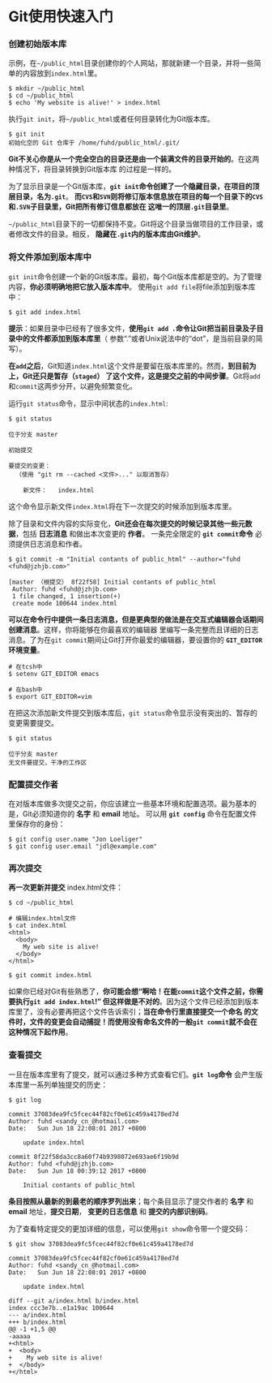 Git使用快速入门
==========================================================================
### 创建初始版本库
示例，在`~/public_html`目录创建你的个人网站，那就新建一个目录，并将一些简单的内容放到`index.html`里。
```shell
$ mkdir ~/public_html
$ cd ~/public_html
$ echo 'My website is alive!' > index.html
```
执行`git init`，将`~/public_html`或者任何目录转化为Git版本库。
```shell
$ git init
初始化空的 Git 仓库于 /home/fuhd/public_html/.git/
```
**Git不关心你是从一个完全空白的目录还是由一个装满文件的目录开始的**。在这两种情况下，将目录转换到Git版本库
的过程是一样的。

为了显示目录是一个Git版本库，**`git init`命令创建了一个隐藏目录，在项目的顶层目录，名为`.git`**。
**而`CVS`和`SVN`则将修订版本信息放在项目的每一个目录下的`CVS`和`.SVN`子目录里，Git把所有修订信息都放在
这唯一的顶层`.git`目录里**。

`~/public_html`目录下的一切都保持不变。Git将这个目录当做项目的工作目录，或者修改文件的目录。相反，
**隐藏在`.git`内的版本库由Git维护**。

### 将文件添加到版本库中
`git init`命令创建一个新的Git版本库。最初，每个Git版本库都是空的。为了管理内容，**你必须明确地把它放入版本库中**。
使用`git add file`将file添加到版本库中：
```shell
$ git add index.html
```
**提示**：如果目录中已经有了很多文件，**使用`git add .`命令让Git把当前目录及子目录中的文件都添加到版本库里**（
参数“.”或者Unix说法中的“dot”，是当前目录的简写）。

**在`add`之后**，Git知道`index.html`这个文件是要留在版本库里的。然而，**到目前为上，Git还只是暂存（`staged`）
了这个文件，这是提交之前的中间步骤**。Git将`add`和`commit`这两步分开，以避免频繁变化。

运行`git status`命令，显示中间状态的`index.html`:
```shell
$ git status
```
```
位于分支 master

初始提交

要提交的变更：
  （使用 "git rm --cached <文件>..." 以取消暂存）

	新文件：   index.html
```
这个命令显示新文件`index.html`将在下一次提交的时候添加到版本库里。

除了目录和文件内容的实际变化，**Git还会在每次提交的时候记录其他一些元数据**，包括 **日志消息** 和做出本次变更的 **作者**。
一条完全限定的 **`git commit`命令** 必须提供日志消息和作者。
```shell
$ git commit -m "Initial contants of public_html" --author="fuhd <fuhd@jzhjb.com>"
```
```
[master （根提交） 8f22f58] Initial contants of public_html
 Author: fuhd <fuhd@jzhjb.com>
 1 file changed, 1 insertion(+)
 create mode 100644 index.html
```
**可以在命令行中提供一条日志消息，但是更典型的做法是在交互式编辑器会话期间创建消息**。这样，你将能够在你最喜欢的编辑器
里编写一条完整而且详细的日志消息。了为在`git commit`期间让Git打开你最爱的编辑器，要设置你的 **`GIT_EDITOR`环境变量**。
```shell
# 在tcsh中
$ setenv GIT_EDITOR emacs

# 在bash中
$ export GIT_EDITOR=vim
```
在把这次添加新文件提交到版本库后，`git status`命令显示没有突出的、暂存的变更需要提交。
```shell
$ git status
```
```
位于分支 master
无文件要提交，干净的工作区
```

### 配置提交作者
在对版本库做多次提交之前，你应该建立一些基本环境和配置选项。最为基本的是，Git必须知道你的 **名字** 和 **email** 地址。
可以用 **`git config`** 命令在配置文件里保存你的身份：
```shell
$ git config user.name "Jon Loeliger"
$ git config user.email "jdl@example.com"
```

### 再次提交
**再一次更新并提交** index.html文件：
```shell
$ cd ~/public_html
```
```shell
# 编辑index.html文件
$ cat index.html
<html>
  <body>
    My web site is alive!
  </body>
</html>
```
```shell
$ git commit index.html
```
如果你已经对Git有些熟悉了，**你可能会想“啊哈！在能`commit`这个文件之前，你需要执行`git add index.html`!”
但这样做是不对的**。因为这个文件已经添加到版本库里了，没有必要再把这个文件告诉索引；**当在命令行里直接提交一个命名
的文件时，文件的变更会自动捕捉！而使用没有命名文件的一般`git commit`就不会在这种情况下起作用**。

### 查看提交
一旦在版本库里有了提交，就可以通过多种方式查看它们。**`git log`命令** 会产生版本库里一系列单独提交的历史：
```shell
$ git log
```
```
commit 37083dea9fc5fcec44f82cf0e61c459a4178ed7d
Author: fuhd <sandy_cn_@hotmail.com>
Date:   Sun Jun 18 22:08:01 2017 +0800

    update index.html

commit 8f22f58da3cc8a60f74b9398072e693ae6f19b9d
Author: fuhd <fuhd@jzhjb.com>
Date:   Sun Jun 18 00:39:12 2017 +0800

    Initial contants of public_html
```
**条目按照从最新的到最老的顺序罗列出来**；每个条目显示了提交作者的 **名字** 和 **email** 地址，**提交日期**，
**变更的日志信息** 和 **提交的内部识别码**。

为了查看特定提交的更加详细的信息，可以使用`git show`命令带一个提交码：
```shell
$ git show 37083dea9fc5fcec44f82cf0e61c459a4178ed7d
```
```
commit 37083dea9fc5fcec44f82cf0e61c459a4178ed7d
Author: fuhd <sandy_cn_@hotmail.com>
Date:   Sun Jun 18 22:08:01 2017 +0800

    update index.html

diff --git a/index.html b/index.html
index ccc3e7b..e1a19ac 100644
--- a/index.html
+++ b/index.html
@@ -1 +1,5 @@
-aaaaa
+<html>
+  <body>
+    My web site is alive!
+  </body>
+</html>
```
